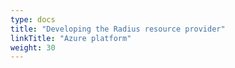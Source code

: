 ```yaml
---
type: docs
title: "Developing the Radius resource provider"
linkTitle: "Azure platform"
weight: 30
---
```

